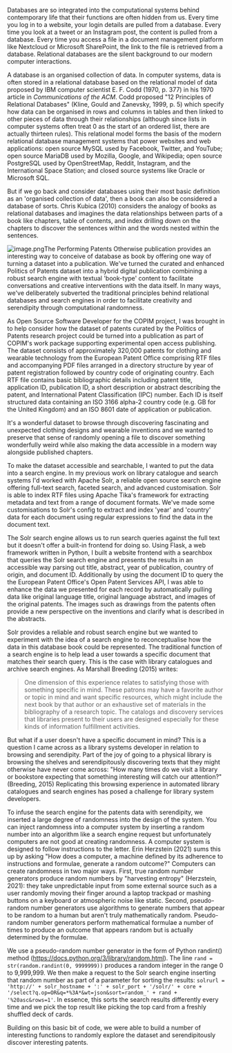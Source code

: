 Databases are so integrated into the computational systems behind contemporary life that their functions are often hidden from us. Every time you log in to a website, your login details are pulled from a database. Every time you look at a tweet or an Instagram post, the content is pulled from a database. Every time you access a file in a document management platform like Nextcloud or Microsoft SharePoint, the link to the file is retrieved from a database. Relational databases are the silent background to our modern computer interactions.

A database is an organised collection of data. In computer systems, data is often stored in a relational database based on the relational model of data proposed by IBM computer scientist E. F. Codd (1970, p. 377) in his 1970 article in *Communications of the ACM*. Codd proposed "12 Principles of Relational Databases" (Kline, Gould and Zanevsky, 1999, p. 5) which specify how data can be organised in rows and columns in tables and then linked to other pieces of data through their relationships (although since lists in computer systems often treat 0 as the start of an ordered list, there are actually thirteen rules). This relational model forms the basis of the modern relational database management systems that power websites and web applications: open source MySQL used by Facebook, Twitter, and YouTube; open source MariaDB used by Mozilla, Google, and Wikipedia; open source PostgreSQL used by OpenStreetMap, Reddit, Instagram, and the International Space Station; and closed source systems like Oracle or Microsoft SQL.

But if we go back and consider databases using their most basic definition as an 'organised collection of data', then a book can also be considered a database of sorts. Chris Kubica (2010) considers the analogy of books as relational databases and imagines the data relationships between parts of a book like chapters, table of contents, and index drilling down on the chapters to discover the sentences within and the words nested within the sentences.

![image.png](/static/images/bd2.png)The Performing Patents Otherwise publication provides an interesting way to conceive of database as book by offering one way of turning a dataset into a publication. We've turned the curated and enhanced Politics of Patents dataset into a hybrid digital publication combining a robust search engine with textual 'book-type' content to facilitate conversations and creative interventions with the data itself. In many ways, we've deliberately subverted the traditional principles behind relational databases and search engines in order to facilitate creativity and serendipity through computational randomness.

As Open Source Software Developer for the COPIM project, I was brought in to help consider how the dataset of patents curated by the Politics of Patents research project could be turned into a publication as part of COPIM's work package supporting experimental open access publishing. The dataset consists of approximately 320,000 patents for clothing and wearable technology from the European Patent Office comprising RTF files and accompanying PDF files arranged in a directory structure by year of patent registration followed by country code of originating country. Each RTF file contains basic bibliographic details including patent title, application ID, publication ID, a short description or abstract describing the patent, and International Patent Classification (IPC) number. Each ID is itself structured data containing an ISO 3166 alpha-2 country code (e.g. GB for the United Kingdom) and an ISO 8601 date of application or publication.

It's a wonderful dataset to browse through discovering fascinating and unexpected clothing designs and wearable inventions and we wanted to preserve that sense of randomly opening a file to discover something wonderfully weird while also making the data accessible in a modern way alongside published chapters.

To make the dataset accessible and searchable, I wanted to put the data into a search engine. In my previous work on library catalogue and search systems I'd worked with Apache Solr, a reliable open source search engine offering full-text search, faceted search, and advanced customisation. Solr is able to index RTF files using Apache Tika's framework for extracting metadata and text from a range of document formats. We've made some customisations to Solr's config to extract and index 'year' and 'country' data for each document using regular expressions to find the data in the document text.

The Solr search engine allows us to run search queries against the full text but it doesn't offer a built-in frontend for doing so. Using Flask, a web framework written in Python, I built a website frontend with a searchbox that queries the Solr search engine and presents the results in an accessible way parsing out title, abstract, year of publication, country of origin, and document ID. Additionally by using the document ID to query the the European Patent Office's Open Patent Services API, I was able to enhance the data we presented for each record by automatically pulling data like original language title, original language abstract, and images of the original patents. The images such as drawings from the patents often provide a new perspective on the inventions and clarify what is described in the abstracts.

Solr provides a reliable and robust search engine but we wanted to experiment with the idea of a search engine to reconceptualise how the data in this database book could be represented. The traditional function of a search engine is to help lead a user towards a specific document that matches their search query. This is the case with library catalogues and archive search engines. As Marshall Breeding (2015) writes:

> One dimension of this experience relates to satisfying those with something specific in mind. These patrons may have a favorite author or topic in mind and want specific resources, which might include the next book by that author or an exhaustive set of materials in the bibliography of a research topic. The catalogs and discovery services that libraries present to their users are designed especially for these kinds of information fulfillment activities.

But what if a user doesn't have a specific document in mind? This is a question I came across as a library systems developer in relation to browsing and serendipity. Part of the joy of going to a physical library is browsing the shelves and serendipitously discovering texts that they might otherwise have never come across: "How many times do we visit a library or bookstore expecting that something interesting will catch our attention?" (Breeding, 2015) Replicating this browsing experience in automated library catalogues and search engines has posed a challenge for library system developers. 

To infuse the search engine for the patents data with serendipity, we inserted a large degree of randomness into the design of the system. You can inject randomness into a computer system by inserting a random number into an algorithm like a search engine request but unfortunately computers are not good at creating randomness. A computer system is designed to follow instructions to the letter. Erin Herzstein (2021) sums this up by asking "How does a computer, a machine defined by its adherence to instructions and formulae, generate a random outcome?" Computers can create randomness in two major ways. First, true random number generators produce random numbers by "harvesting entropy" (Herzstein, 2021): they take unpredictable input from some external source such as a user randomly moving their finger around a laptop trackpad or mashing buttons on a keyboard or atmospheric noise like static. Second, pseudo-random number generators use algorithms to generate numbers that appear to be random to a human but aren't truly mathematically random. Pseudo-random number generators perform mathematical formulae a number of times to produce an outcome that appears random but is actually determined by the formulae.

We use a pseudo-random number generator in the form of Python randint() method (https://docs.python.org/3/library/random.html). The line `rand = str(random.randint(0, 9999999))` produces a random integer in the range 0 to 9,999,999. We then make a request to the Solr search engine inserting that random number as part of a parameter for sorting the results: `solrurl = 'http://' + solr_hostname + ':' + solr_port + '/solr/' + core + '/select?q.op=OR&q=*%3A*&wt=json&sort=random_' + rand + '%20asc&rows=1'`. In essence, this sorts the search results differently every time and we pick the top result like picking the top card from a freshly shuffled deck of cards. 

Building on this basic bit of code, we were able to build a number of interesting functions to randomly explore the dataset and serendipitously discover interesting patents. 